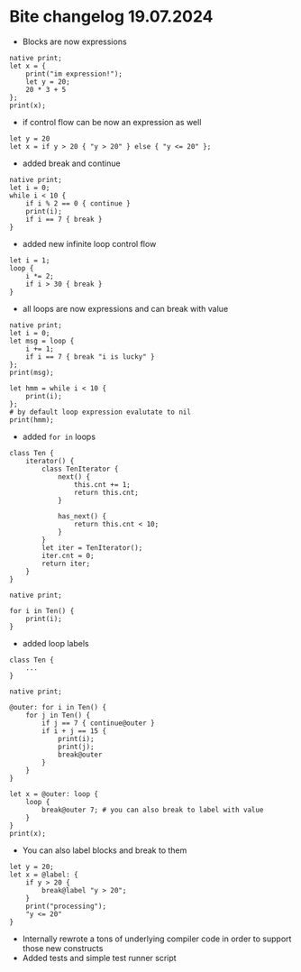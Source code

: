 # Bite changelog 19.07.2024

- Blocks are now expressions
```
native print;
let x = {
    print("im expression!");
    let y = 20;
    20 * 3 + 5
};
print(x);
```
- if control flow can be now an expression as well
```
let y = 20
let x = if y > 20 { "y > 20" } else { "y <= 20" };
```
- added break and continue
```
native print;
let i = 0;
while i < 10 {
    if i % 2 == 0 { continue }
    print(i);
    if i == 7 { break }
}
```
- added new infinite loop control flow
```
let i = 1;
loop {
    i *= 2;
    if i > 30 { break }
}
```
- all loops are now expressions and can break with value
```
native print;
let i = 0;
let msg = loop {
    i += 1;
    if i == 7 { break "i is lucky" }
};
print(msg);

let hmm = while i < 10 {
    print(i);
};
# by default loop expression evalutate to nil
print(hmm);
```
- added `for in` loops
```
class Ten {
    iterator() {
        class TenIterator {
            next() {
                this.cnt += 1;
                return this.cnt;
            }

            has_next() {
                return this.cnt < 10;
            }
        }
        let iter = TenIterator();
        iter.cnt = 0;
        return iter;
    }
}

native print;

for i in Ten() {
    print(i);
}
```
- added loop labels
```
class Ten {
    ...
}

native print;

@outer: for i in Ten() {
    for j in Ten() {
        if j == 7 { continue@outer }
        if i + j == 15 { 
            print(i);
            print(j);
            break@outer
        }    
    }
}

let x = @outer: loop {
    loop {
        break@outer 7; # you can also break to label with value
    }
}
print(x);
```

- You can also label blocks and break to them
```
let y = 20;
let x = @label: {
    if y > 20 {
        break@label "y > 20";
    }
    print("processing");
    "y <= 20"
}
```
- Internally rewrote a tons of underlying compiler code in order to support those new constructs
- Added tests and simple test runner script
